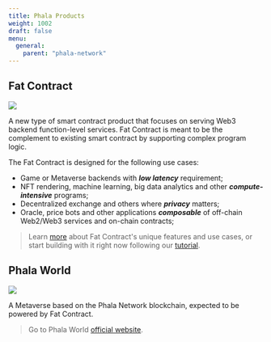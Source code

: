 ```yaml
---
title: Phala Products
weight: 1002
draft: false
menu:
  general:
    parent: "phala-network"
---
```


<!-- TODO.shelven: add a product framework including all the following ones -->

## Fat Contract

![](https://miro.medium.com/max/1400/1*OWyWrBXtTEj4bHcAszSONQ.jpeg)

A new type of smart contract product that focuses on serving Web3 backend function-level services.
Fat Contract is meant to be the complement to existing smart contract by supporting complex program logic.

The Fat Contract is designed for the following use cases:

- Game or Metaverse backends with ***low latency*** requirement;
- NFT rendering, machine learning, big data analytics and other ***compute-intensive*** programs;
- Decentralized exchange and others where ***privacy*** matters;
- Oracle, price bots and other applications ***composable*** of off-chain Web2/Web3 services and on-chain contracts;

> Learn [more](/en-us/general/development/fat-contract) about Fat Contract's unique features and use cases, or start building with it right now following our [tutorial](/en-us/build/developer/fat-contract-tutorial).

## Phala World

![](/images/general/phala_world.jpg)

A Metaverse based on the Phala Network blockchain, expected to be powered by Fat Contract.

> Go to Phala World [official website](https://www.phalaworld.com/).
